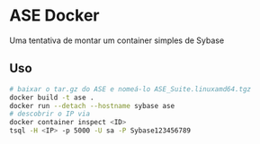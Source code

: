 # ASE Docker
Uma tentativa de montar um container simples de Sybase

## Uso
```bash
# baixar o tar.gz do ASE e nomeá-lo ASE_Suite.linuxamd64.tgz
docker build -t ase .
docker run --detach --hostname sybase ase
# descobrir o IP via
docker container inspect <ID>
tsql -H <IP> -p 5000 -U sa -P Sybase123456789
```
